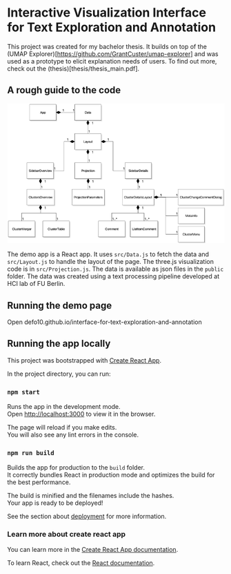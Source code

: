 # Interactive Visualization Interface for Text Exploration and Annotation

This project was created for my bachelor thesis. It builds on top of the (UMAP Explorer)[https://github.com/GrantCuster/umap-explorer] and was used as a prototype to elicit explanation needs of users. To find out more, check out the (thesis)[thesis/thesis_main.pdf].

## A rough guide to the code

![uml class diagram](uml/components.png)

The demo app is a React app. It uses `src/Data.js` to fetch the data and `src/Layout.js` to handle the layout of the page. The three.js visualization code is in `src/Projection.js`. The data is available as json files in the `public` folder. The data was created using a text processing pipeline developed at HCI lab of FU Berlin.

## Running the demo page

Open defo10.github.io/interface-for-text-exploration-and-annotation

## Running the app locally

This project was bootstrapped with [Create React App](https://github.com/facebook/create-react-app).

In the project directory, you can run:

### `npm start`

Runs the app in the development mode.<br>
Open [http://localhost:3000](http://localhost:3000) to view it in the browser.

The page will reload if you make edits.<br>
You will also see any lint errors in the console.

### `npm run build`

Builds the app for production to the `build` folder.<br>
It correctly bundles React in production mode and optimizes the build for the best performance.

The build is minified and the filenames include the hashes.<br>
Your app is ready to be deployed!

See the section about [deployment](https://facebook.github.io/create-react-app/docs/deployment) for more information.

### Learn more about create react app

You can learn more in the [Create React App documentation](https://facebook.github.io/create-react-app/docs/getting-started).

To learn React, check out the [React documentation](https://reactjs.org/).
